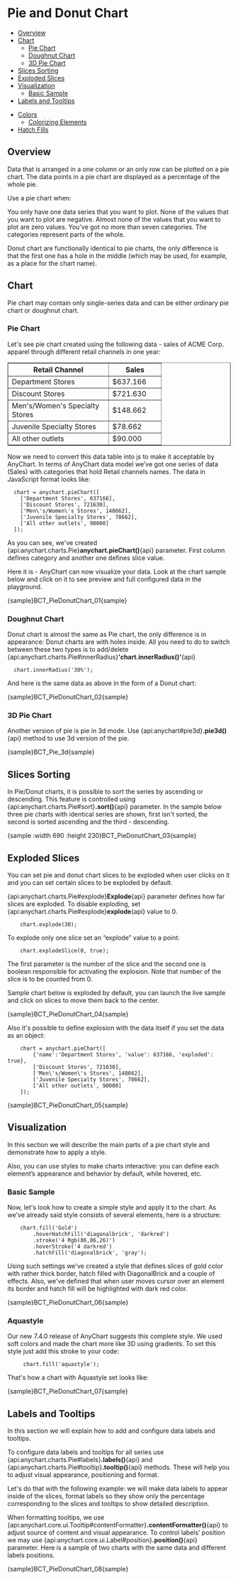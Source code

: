 # Pie and Donut Chart
                                                               
* [Overview](#overview)
* [Chart](#chart)
  * [Pie Chart](#pie_chart)
  * [Doughnut Chart](#doughnut_chart)
  * [3D Pie Chart](#3d_pie_chart)
* [Slices Sorting](#slices_sorting)
* [Exploded Slices](#exploded_slices)
* [Visualization](#visualization)
  * [Basic Sample](#basic_sample)
* [Labels and Tooltips](#labels_and_tooltips)
<!--  * [Working with labels connectors](#label_connectors)-->
<!--* [Using markers](#using_markers)-->
* [Colors](#colors)
  * [Colorizing Elements](#colorizing_elements)
* [Hatch Fills](#hatch_fills)

## Overview

Data that is arranged in a one column or an only row can be plotted on a pie chart. The data points in a pie chart are displayed as a percentage of the whole pie.

Use a pie chart when:

You only have one data series that you want to plot.
None of the values that you want to plot are negative.
Almost none of the values that you want to plot are zero values.
You've got no more than seven categories.
The categories represent parts of the whole.

Donut chart are functionally identical to pie charts, the only difference is that the first one has a hole in the middle (which may be used, for example, as a place for the chart name).

## Chart

Pie chart may contain only single-series data and can be either ordinary pie chart or doughnut chart.

### Pie Chart

Let's see pie chart created using the following data - sales of ACME Corp. apparel through different retail channels in one year:

<table width="328" border="1" class="dtTABLE">
<tbody><tr>
<th width="210"><b>Retail Channel</b></th>
<th width="102"><b>Sales</b></th>
</tr>
<tr>
<td>Department Stores</td>
<td>$637.166</td>
</tr>
<tr>
<td>Discount Stores</td>
<td> $721.630</td>
</tr>
<tr>
<td>Men's/Women's Specialty Stores</td>
<td> $148.662</td>
</tr>
<tr>
<td>Juvenile Specialty Stores</td>
<td> $78.662</td>
</tr>
<tr>
<td>All other outlets</td>
<td> $90.000</td>
</tr>
</tbody></table>

Now we need to convert this data table into js to make it acceptable by AnyChart. In terms of AnyChart data model we’ve got one series of data (Sales) with categories that hold Retail channels names. The data in JavaScript format looks like:

```
  chart = anychart.pieChart([
    ['Department Stores', 637166],
    ['Discount Stores', 721630],
    ['Men\'s/Women\'s Stores', 148662],
    ['Juvenile Specialty Stores', 78662],
    ['All other outlets', 90000]
  ]);
```

As you can see, we've created {api:anychart.charts.Pie}**anychart.pieChart()**{api} parameter. First column defines category and another one defines slice value.

Here it is - AnyChart can now visualize your data. Look at the chart sample below and click on it to see preview and full configured data in the playground.

{sample}BCT\_PieDonutChart\_01{sample}

### Doughnut Chart

Donut chart is almost the same as Pie chart, the only difference is in appearance: Donut charts are with holes inside. All you need to do to switch between these two types is to add/delete  {api:anychart.charts.Pie#innerRadius}**'chart.innerRadius()'**{api}

```
  chart.innerRadius('30%');
```

And here is the same data as above in the form of a Donut chart:

{sample}BCT\_PieDonutChart\_02{sample}

### 3D Pie Chart

Another version of pie is pie in 3d mode. Use {api:anychart#pie3d}**.pie3d()**{api} method to use 3d version of the pie.

{sample}BCT\_Pie\_3d{sample}

## Slices Sorting

In Pie/Donut charts, it is possible to sort the series by ascending or descending. This feature is controlled using {api:anychart.charts.Pie#sort}**.sort()**{api} parameter. In the sample below three pie charts with identical series are shown, first isn't sorted, the second is sorted ascending and the third - descending.

{sample :width 690 :height 230}BCT\_PieDonutChart\_03{sample}


## Exploded Slices

You can set pie and donut chart slices to be exploded when user clicks on it and you can set certain slices to be exploded by default.
  
  
{api:anychart.charts.Pie#explode}**Explode**{api} parameter defines how far slices are exploded. To disable exploding, set {api:anychart.charts.Pie#explode}**explode**{api} value to 0.

```
    chart.explode(30);
```

To explode only one slice set an “explode” value to a point:

```
    chart.explodeSlice(0, true); 
```
The first parameter is the number of the slice and the second one is boolean responsible for activating the explosion. Note that number of the slice is to be counted from 0.

Sample chart below is exploded by default, you can launch the live sample and click on slices to move them back to the center.

{sample}BCT\_PieDonutChart\_04{sample}

Also it's possible to define explosion with the data itself if you set the data as an object:


```
    chart = anychart.pieChart([
        {'name':'Department Stores', 'value': 637166, 'exploded': true},
        ['Discount Stores', 721630],
        ['Men\'s/Women\'s Stores', 148662],
        ['Juvenile Specialty Stores', 78662],
        ['All other outlets', 90000]
    ]);
```

{sample}BCT\_PieDonutChart\_05{sample}


## Visualization

In this section we will describe the main parts of a pie chart style and demonstrate how to apply a style.

Also, you can use styles to make charts interactive: you can define each element’s appearance and behavior by default, while hovered, etc.


 <!--More information about these features can be found in Interactivity tutorial.-->

### Basic Sample

Now, let's look how to create a simple style and apply it to the chart. As we've already said style consists of several elements, here is a structure:

```
    chart.fill('Gold')
        .hoverHatchFill('diagonalbrick', 'darkred')
        .stroke('4 Rgb(86,86,26)')
        .hoverStroke('4 darkred')
        .hatchFill('diagonalbrick', 'gray');
```

Using such settings we've created a style that defines slices of gold color with rather thick border, hatch filled with DiagonalBrick and a couple of effects. Also, we've defined that when user moves cursor over an element its border and hatch fill will be highlighted with dark red color.

{sample}BCT\_PieDonutChart\_06{sample}

### Aquastyle

Our new 7.4.0 release of AnyChart suggests this complete style. We used soft colors and made the chart more like 3D using gradients. To set this style just add this stroke to your code:

```
     chart.fill('aquastyle');
```

That's how a chart with Aquastyle set looks like: 

{sample}BCT\_PieDonutChart\_07{sample}

## Labels and Tooltips

In this section we will explain how to add and configure data labels and tooltips.
<!--Full explanation of formatting and tuning visual appearance for them can be found in Labels and tooltips.-->
To configure data labels and tooltips for all series use {api:anychart.charts.Pie#labels}**.labels()**{api} and {api:anychart.charts.Pie#tooltip}**.tooltip()**{api} methods. These will help you to adjust visual appearance, positioning and format.

Let's do that with the following example: we will make data labels to appear inside of the slices, format labels so they show only the percentage corresponding to the slices and tooltips to show detailed description.


When formatting tooltips, we use  {api:anychart.core.ui.Tooltip#contentFormatter}**.contentFormatter()**{api} to adjust source of content and visual appearance. To control labels’ position we may use  {api:anychart.core.ui.Label#position}**.position()**{api} parameter. Here is a sample of two charts with the same data and different labels positions.

{sample}BCT\_PieDonutChart\_08{sample}
<!--
Related Help Topics:

Learn more about labels and tooltips in Labels and tooltips
Full Keywords reference and formatting guide:Labels and tooltips
Full reference of data labels settings can be found in XML Reference, particularly <label_style> and <label_settings> nodes.
--><!--
<a name="label_connectors"/>
### Working with labels connectors

If you want pie slices labels to be shown outside of the chart, connected with slices using a smart non overlapping lines - you should change labels mode to "Outside" and configure connector line:

XML Syntax
XML Code
Plain code
01
<pie_series>
02
  <label_settings mode="Outside" text_align="Center" />
03
  <connector enabled="True" color="Black" opacity="1" thickness="1" />
04
</pie_series>
Here is a sample of Pie chart with connectors:

Live Sample:  Sample Pie chart - Working with labels connectors

And here is a sample multi-series chart with connectors:

Live Sample:  Sample Pie chart - Working with multiseries labels connectors
--><!--
<a name="using_markers"/>
## Using markers

Marker is an object with a specified shape, size, and color or an image used to mark and to identify chart elements. AnyChart allows to add markers to any data element including slices.

In the sample below we will take single-series data described above and mark the highest slice in series with a "Star5" of the "Gold" color.

To make marker visually appealing we will create a style, that will tell AnyChart to set marker size to 16 pixels in normal state, and make it bigger (22 pixels) when user moves cursor over an element.

Marker style "myMarker":

XML Syntax
XML Code
Plain code
01
<marker_style name="myMarker" color="Gold">
02
  <marker type="Star5" size="16" />
03
  <states>
04
    <hover>
05
      <marker size="22" />
06
    </hover>
07
  </states>
08
</marker_style>
To apply marker to the certain we need to create <marker> sub-node in <point> and add 
<marker enabled="True" style="myMarker"/>

XML Syntax
XML Code
Plain code
01
<point name="Peter" y="18000">
02
  <marker enabled="True" style="myMarker" />
03
</point>
And here is a result - the best retail channel for ACME Corp. is Discount Stores and we show this on the chart:

Live Sample:  Sample Pie chart - Working with markers

Related help topics:

You can read more about working with markers in Markers tutorial.
Full reference of marker style can be found in XMLReference, particularly <marker_style> node.
-->

## Colors

AnyChart uses default colors to colorize data elements of a chart automatically if you have not defined special colors, though it allows you to specify colors for the points.

### Colorizing Elements

Let's demonstrate how to apply different colors to different data series. To apply the color to the exact series we need to set the {api:anychart.charts.Pie#fill}**.fill()**{api} parameter. In the sample below there are some series with sample data and we'll color each series to different color. Here is the sample:

{sample}BCT\_PieDonutChart\_09{sample}

## Hatch Fills

AnyChart technology allows printing charts out. Some printers may render colors differently from the image we see on monitors, so it may be hard to distinguish charts colored differently on monitors and similarly on prints. Also it is impossible to identify colors on prints of monochrome printers. AnyChart has a very useful feature - hatch fills, ideal for differentiating elements on black and white display or for those who are color blind. Hatch fill is fully-independent structure, it doesn't rely on color fill and has its own settings. To see whole range of available hatch types see [Hatch](../Appearance_Settings/Hatch_Fill) tutorial tutorial.
  
  
To demonstrate hatch fill feature we've prepared the following sample. We have chart with 5-series with 2 data points in each. For every series we've applied different hatch fills by setting a hatch type for{api:anychart.charts.Pie#hatchFill}**.hatchFill()**{api} parameter.
  
  
That’s how we did it in our code:

```
chart = anychart.pieChart([
        {x: 'P1', value: 232, hatchFill: 'diagonalcross'},
        {x: 'P2', value: 224, hatchFill: 'zigzag'},
        {x: 'P3', value: 252, hatchFill: 'horizontal'},
        {x: 'P4', value: 219, hatchFill: 'vertical'},
        {x: 'P5', value: 169, hatchFill: 'dashedbackwarddiagonal'},
        {x: 'P6', value: 217, hatchFill: 'grid'},
        {x: 'P7', value: 175, hatchFill: 'dashedforwarddiagonal'},
        {x: 'P8', value: 199, hatchFill: 'dashedhorizontal'},
        {x: 'P9', value: 297, hatchFill: 'plaid'},
        {x: 'P10', value: 317, hatchFill: 'weave'}
    ]);
```

{sample}BCT\_PieDonutChart\_10{sample}
